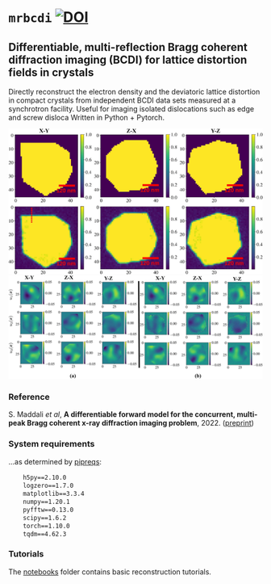 # `mrbcdi` [![DOI](https://zenodo.org/badge/516969894.svg)](https://zenodo.org/badge/latestdoi/516969894)
## Differentiable,  multi-reflection Bragg coherent diffraction imaging (BCDI) for lattice distortion fields in crystals
Directly reconstruct the electron density and the deviatoric lattice distortion in compact crystals from independent BCDI data sets measured at a synchrotron facility. 
	Useful for imaging isolated dislocations such as edge and screw disloca
Written in Python + Pytorch. 

![Electron density reconstruction](images/figure-03.jpg)
![Lattice distortion reconstruction](images/figure-04.jpg)

### Reference
S. Maddali _et al_, **A differentiable forward model for the concurrent, multi-peak Bragg coherent x-ray diffraction imaging problem**, 2022. 
([preprint](https://doi.org/10.48550/arXiv.2208.00970))

### System requirements
...as determined by [pipreqs](https://github.com/bndr/pipreqs):

```
    h5py==2.10.0
    logzero==1.7.0
    matplotlib==3.3.4
    numpy==1.20.1
    pyfftw==0.13.0
    scipy==1.6.2
    torch==1.10.0	
    tqdm==4.62.3
```

### Tutorials
The [notebooks](https://github.com/siddharth-maddali/mrbcdi/tree/main/notebooks) folder contains basic reconstruction tutorials. 

